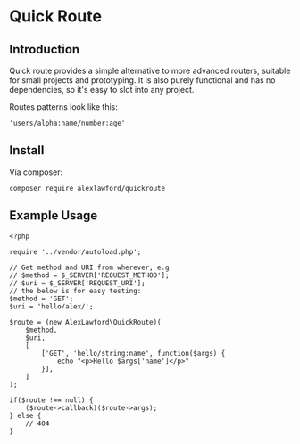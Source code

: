 
# Quick Route

## Introduction
Quick route provides a simple alternative to more advanced routers, suitable for small projects and prototyping. It is also purely functional and has no dependencies, so it's easy to slot into any project.

Routes patterns look like this:

    'users/alpha:name/number:age'

## Install

Via composer:

    composer require alexlawford/quickroute

## Example Usage

    <?php

    require '../vendor/autoload.php';

    // Get method and URI from wherever, e.g
    // $method = $_SERVER['REQUEST_METHOD'];
    // $uri = $_SERVER['REQUEST_URI'];
    // the below is for easy testing:
    $method = 'GET';
    $uri = 'hello/alex/';

    $route = (new AlexLawford\QuickRoute)(
        $method,
        $uri,
        [
            ['GET', 'hello/string:name', function($args) {
                echo "<p>Hello $args['name']</p>"
            }],
        ]
    );

    if($route !== null) {
        ($route->callback)($route->args);
    } else {
        // 404
    }
